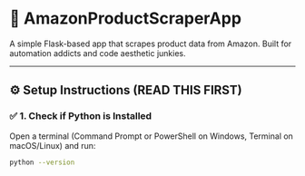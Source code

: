 # 🛒 AmazonProductScraperApp

A simple Flask-based app that scrapes product data from Amazon. Built for automation addicts and code aesthetic junkies.

---

## ⚙️ Setup Instructions (READ THIS FIRST)

### ✅ 1. Check if Python is Installed

Open a terminal (Command Prompt or PowerShell on Windows, Terminal on macOS/Linux) and run:

```bash
python --version
